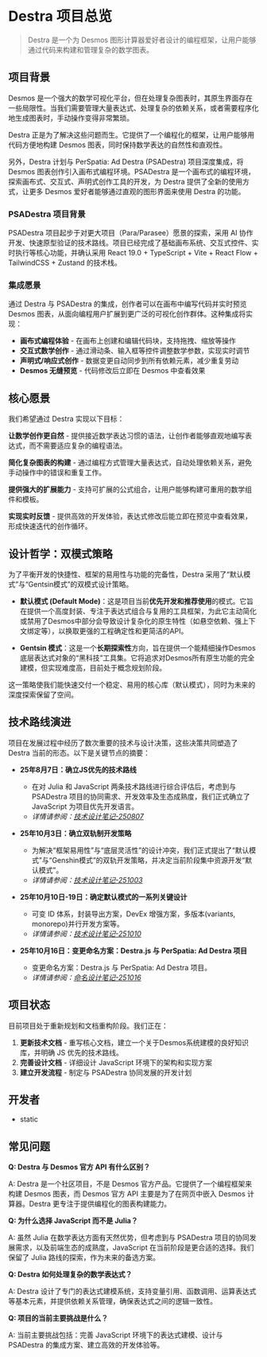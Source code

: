 # Destra 项目总览

> Destra 是一个为 Desmos 图形计算器爱好者设计的编程框架，让用户能够通过代码来构建和管理复杂的数学图表。

## 项目背景

Desmos 是一个强大的数学可视化平台，但在处理复杂图表时，其原生界面存在一些局限性。当我们需要管理大量表达式、处理复杂的依赖关系，或者需要程序化地生成图表时，手动操作变得非常繁琐。

Destra 正是为了解决这些问题而生。它提供了一个编程化的框架，让用户能够用代码方便地构建 Desmos 图表，同时保持数学表达的自然性和直观性。

另外，Destra 计划与 PerSpatia: Ad Destra (PSADestra) 项目深度集成，将 Desmos 图表创作引入画布式编程环境。PSADestra 是一个画布式的编程环境，探索画布式、交互式、声明式创作工具的开发，为 Destra 提供了全新的使用方式，让更多 Desmos 爱好者能够通过直观的图形界面来使用 Destra 的功能。

### PSADestra 项目背景

PSADestra 项目起步于对更大项目（Para/Parasee）愿景的探索，采用 AI 协作开发、快速原型验证的技术路线。项目已经完成了基础画布系统、交互式控件、实时执行等核心功能，并确认采用 React 19.0 + TypeScript + Vite + React Flow + TailwindCSS + Zustand 的技术栈。

### 集成愿景

通过 Destra 与 PSADestra 的集成，创作者可以在画布中编写代码并实时预览 Desmos 图表，从面向编程用户扩展到更广泛的可视化创作群体。这种集成将实现：

- **画布式编程体验** - 在画布上创建和编辑代码块，支持拖拽、缩放等操作
- **交互式数学创作** - 通过滑动条、输入框等控件调整数学参数，实现实时调节
- **声明式/响应式创作** - 数据变更自动同步到所有依赖元素，减少重复劳动
- **Desmos 无缝预览** - 代码修改后立即在 Desmos 中查看效果

## 核心愿景

我们希望通过 Destra 实现以下目标：

**让数学创作更自然** - 提供接近数学表达习惯的语法，让创作者能够直观地编写表达式，而不需要适应复杂的编程语法。

**简化复杂图表的构建** - 通过编程方式管理大量表达式，自动处理依赖关系，避免手动操作中的错误和重复工作。

**提供强大的扩展能力** - 支持可扩展的公式组合，让用户能够构建可重用的数学组件和模板。

**实现实时反馈** - 提供高效的开发体验，表达式修改后能立即在预览中查看效果，形成快速迭代的创作循环。

## 设计哲学：双模式策略

为了平衡开发的快捷性、框架的易用性与功能的完备性，Destra 采用了“默认模式”与“Gentsin模式”的双模式设计策略。

-   **默认模式 (Default Mode)**：这是项目当前**优先开发和推荐使用**的模式。它旨在提供一个高度封装、专注于表达式组合与复用的工具框架，为此它主动简化或禁用了Desmos中部分会导致设计复杂化的原生特性（如悬空依赖、强上下文绑定等），以换取更强的工程确定性和更简洁的API。

-   **Gentsin 模式**：这是一个**长期探索性**方向，旨在提供一个能精细操作Desmos底层表达式对象的“黑科技”工具集。它将追求对Desmos所有原生功能的完全建模，但实现难度高，目前处于概念规划阶段。

这一策略使我们能快速交付一个稳定、易用的核心库（默认模式），同时为未来的深度探索保留了空间。

## 技术路线演进

项目在发展过程中经历了数次重要的技术与设计决策，这些决策共同塑造了 Destra 当前的形态。以下是关键节点的摘要：

-   **25年8月7日：确立JS优先的技术路线**
    -   在对 Julia 和 JavaScript 两条技术路线进行综合评估后，考虑到与 PSADestra 项目的协同需求、开发效率及生态成熟度，我们正式确立了 JavaScript 为项目优先开发语言。
    -   *详情请参阅：[技术设计笔记-250807](./技术设计记录/技术设计笔记-250807.md)*

-   **25年10月3日：确立双轨制开发策略**
    -   为解决“框架易用性”与“底层灵活性”的设计冲突，我们正式提出了“默认模式”与“Genshin模式”的双轨开发策略，并决定当前阶段集中资源开发“默认模式”。
    -   *详情请参阅：[技术设计笔记-251003](./技术设计记录/技术设计笔记-251003.md)*

-   **25年10月10日-19日：确定默认模式的一系列关键设计**
    -   可变 ID 体系，封装导出方案，DevEx 增强方案，多版本(variants, monorepo)并行开发方案等。
    -   *详情请参阅：[技术设计笔记-251010](./技术设计记录/技术设计笔记-251010.md)*

-   **25年10月16日：变更命名方案：Destra.js 与 PerSpatia: Ad Destra 项目**
    -   变更命名方案：Destra.js 与 PerSpatia: Ad Destra 项目。
    -   *详情请参阅：[命名设计笔记-251016](./技术设计记录/命名设计笔记-251016.md)*



## 项目状态

目前项目处于重新规划和文档重构阶段。我们正在：

1. **更新技术文档** - 重写核心文档，建立一个关于Desmos系统建模的良好知识库，并明确 JS 优先的技术路线。
2. **完善设计文档** - 详细设计 JavaScript 环境下的架构和实现方案
3. **建立开发流程** - 制定与 PSADestra 协同发展的开发计划

## 开发者

- static

## 常见问题

**Q: Destra 与 Desmos 官方 API 有什么区别？**

A: Destra 是一个社区项目，不是 Desmos 官方产品。它提供了一个编程框架来构建 Desmos 图表，而 Desmos 官方 API 主要是为了在网页中嵌入 Desmos 计算器。Destra 更专注于提供编程化的图表构建能力。

**Q: 为什么选择 JavaScript 而不是 Julia？**

A: 虽然 Julia 在数学表达方面有天然优势，但考虑到与 PSADestra 项目的协同发展需求，以及前端生态的成熟度，JavaScript 在当前阶段是更合适的选择。我们保留了 Julia 路线的探索，作为未来的备选方案。

**Q: Destra 如何处理复杂的数学表达式？**

A: Destra 设计了专门的表达式建模系统，支持变量引用、函数调用、运算表达式等基本元素，并提供依赖关系管理，确保表达式之间的逻辑一致性。

**Q: 项目的当前主要挑战是什么？**

A: 当前主要挑战包括：完善 JavaScript 环境下的表达式建模、设计与 PSADestra 的集成方案、建立高效的开发体验等。 
